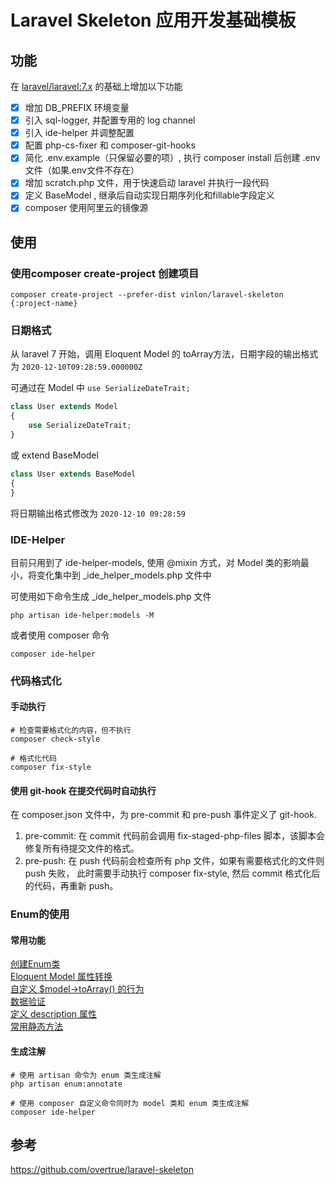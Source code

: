 # Laravel Skeleton 应用开发基础模板

## 功能

在 [laravel/laravel:7.x](https://github.com/laravel/laravel/tree/7.x) 的基础上增加以下功能

- [x] 增加 DB_PREFIX 环境变量
- [x] 引入 sql-logger, 并配置专用的 log channel
- [x] 引入 ide-helper 并调整配置
- [x] 配置 php-cs-fixer 和 composer-git-hooks
- [x] 简化 .env.example（只保留必要的项）, 执行 composer install 后创建 .env 文件（如果.env文件不存在）
- [x] 增加 scratch.php 文件，用于快速启动 laravel 并执行一段代码
- [x] 定义 BaseModel , 继承后自动实现日期序列化和fillable字段定义
- [x] composer 使用阿里云的镜像源

## 使用 

### 使用composer create-project 创建项目

```shell
composer create-project --prefer-dist vinlon/laravel-skeleton {:project-name}
```

### 日期格式

从 laravel 7 开始，调用 Eloquent Model 的 toArray方法，日期字段的输出格式为 `2020-12-10T09:28:59.000000Z`

可通过在 Model 中 `use SerializeDateTrait;`

```php
class User extends Model
{
    use SerializeDateTrait;
}
```

或 extend BaseModel

```php
class User extends BaseModel
{
}
```

将日期输出格式修改为 `2020-12-10 09:28:59`


### IDE-Helper

目前只用到了 ide-helper-models, 使用 @mixin 方式，对 Model 类的影响最小，将变化集中到 _ide_helper_models.php 文件中

可使用如下命令生成 _ide_helper_models.php 文件

```shell
php artisan ide-helper:models -M
```

或者使用 composer 命令

```shell
composer ide-helper
```

### 代码格式化

#### 手动执行

```shell
# 检查需要格式化的内容，但不执行
composer check-style

# 格式化代码
composer fix-style 
```

#### 使用 git-hook 在提交代码时自动执行

在 composer.json 文件中，为 pre-commit 和 pre-push 事件定义了 git-hook.

1. pre-commit: 在 commit 代码前会调用 fix-staged-php-files 脚本，该脚本会修复所有待提交文件的格式。
2. pre-push: 在 push 代码前会检查所有 php 文件，如果有需要格式化的文件则 push 失败，
此时需要手动执行 composer fix-style, 然后 commit 格式化后的代码，再重新 push。

### Enum的使用

#### 常用功能
[创建Enum类](https://github.com/BenSampo/laravel-enum#enum-definition)  
[Eloquent Model 属性转换](https://github.com/BenSampo/laravel-enum#attribute-casting)  
[自定义 $model->toArray() 的行为](https://github.com/BenSampo/laravel-enum#customising-model-toarray-behaviour)  
[数据验证](https://github.com/BenSampo/laravel-enum#pipe-validation)  
[定义 description 属性](https://github.com/BenSampo/laravel-enum#enum-descriptions)  
[常用静态方法](https://github.com/BenSampo/laravel-enum#enum-class-reference)  

#### 生成注解  
```shell
# 使用 artisan 命令为 enum 类生成注解 
php artisan enum:annotate

# 使用 composer 自定义命令同时为 model 类和 enum 类生成注解
composer ide-helper
```

## 参考
https://github.com/overtrue/laravel-skeleton
